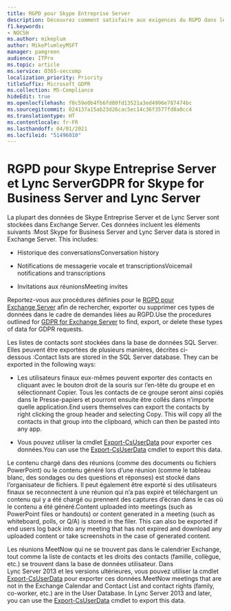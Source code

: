 ```yaml
---
title: RGPD pour Skype Entreprise Server
description: Découvrez comment satisfaire aux exigences du RGPD dans les environnements locaux Skype Entreprise Server et Lync Server.
f1.keywords:
- NOCSH
ms.author: mikeplum
author: MikePlumleyMSFT
manager: pamgreen
audience: ITPro
ms.topic: article
ms.service: O365-seccomp
localization_priority: Priority
titleSuffix: Microsoft GDPR
ms.collection: MS-Compliance
hideEdit: true
ms.openlocfilehash: f0c59e0b4fb6fd80fd13521a3ed4996e787474bc
ms.sourcegitcommit: 024137a15ab23d26cac5ec14c36f3577fd8a0cc4
ms.translationtype: HT
ms.contentlocale: fr-FR
ms.lasthandoff: 04/01/2021
ms.locfileid: "51496010"
---
```

# <a name="gdpr-for-skype-for-business-server-and-lync-server"></a><span data-ttu-id="e63ce-103">RGPD pour Skype Entreprise Server et Lync Server</span><span class="sxs-lookup"><span data-stu-id="e63ce-103">GDPR for Skype for Business Server and Lync Server</span></span>

<span data-ttu-id="e63ce-p101">La plupart des données de Skype Entreprise Server et de Lync Server sont stockées dans Exchange Server. Ces données incluent les éléments suivants :</span><span class="sxs-lookup"><span data-stu-id="e63ce-p101">Most Skype for Business Server and Lync Server data is stored in Exchange Server. This includes:</span></span>

-   <span data-ttu-id="e63ce-106">Historique des conversations</span><span class="sxs-lookup"><span data-stu-id="e63ce-106">Conversation history</span></span>

-   <span data-ttu-id="e63ce-107">Notifications de messagerie vocale et transcriptions</span><span class="sxs-lookup"><span data-stu-id="e63ce-107">Voicemail notifications and transcriptions</span></span>

-   <span data-ttu-id="e63ce-108">Invitations aux réunions</span><span class="sxs-lookup"><span data-stu-id="e63ce-108">Meeting invites</span></span>

<span data-ttu-id="e63ce-109">Reportez-vous aux procédures définies pour le [RGPD pour Exchange Server](gdpr-for-exchange-server.md) afin de rechercher, exporter ou supprimer ces types de données dans le cadre de demandes liées au RGPD.</span><span class="sxs-lookup"><span data-stu-id="e63ce-109">Use the procedures outlined for [GDPR for Exchange Server](gdpr-for-exchange-server.md) to find, export, or delete these types of data for GDPR requests.</span></span>

<span data-ttu-id="e63ce-p102">Les listes de contacts sont stockées dans la base de données SQL Server. Elles peuvent être exportées de plusieurs manières, décrites ci-dessous :</span><span class="sxs-lookup"><span data-stu-id="e63ce-p102">Contact lists are stored in the SQL Server database. They can be exported in the following ways:</span></span>

-   <span data-ttu-id="e63ce-p103">Les utilisateurs finaux eux-mêmes peuvent exporter des contacts en cliquant avec le bouton droit de la souris sur l’en-tête du groupe et en sélectionnant Copier. Tous les contacts de ce groupe seront ainsi copiés dans le Presse-papiers et pourront ensuite être collés dans n’importe quelle application.</span><span class="sxs-lookup"><span data-stu-id="e63ce-p103">End users themselves can export the contacts by right clicking the group header and selecting Copy. This will copy all the contacts in that group into the clipboard, which can then be pasted into any app.</span></span>

-   <span data-ttu-id="e63ce-114">Vous pouvez utiliser la cmdlet [Export-CsUserData](/powershell/module/skype/export-csuserdata) pour exporter ces données.</span><span class="sxs-lookup"><span data-stu-id="e63ce-114">You can use the [Export-CsUserData](/powershell/module/skype/export-csuserdata) cmdlet to export this data.</span></span>

<span data-ttu-id="e63ce-p104">Le contenu chargé dans des réunions (comme des documents ou fichiers PowerPoint) ou le contenu généré lors d’une réunion (comme le tableau blanc, des sondages ou des questions et réponses) est stocké dans l’organisateur de fichiers. Il peut également être exporté si des utilisateurs finaux se reconnectent à une réunion qui n’a pas expiré et téléchargent un contenu qui y a été chargé ou prennent des captures d’écran dans le cas où le contenu a été généré.</span><span class="sxs-lookup"><span data-stu-id="e63ce-p104">Content uploaded into meetings (such as PowerPoint files or handouts) or content generated in a meeting (such as whiteboard, polls, or Q/A) is stored in the filer. This can also be exported if end users log back into any meeting that has not expired and download any uploaded content or take screenshots in the case of generated content.</span></span>

<span data-ttu-id="e63ce-p105">Les réunions MeetNow qui ne se trouvent pas dans le calendrier Exchange, tout comme la liste de contacts et les droits des contacts (famille, collègue, etc.) se trouvent dans la base de données utilisateur. Dans Lync Server 2013 et les versions ultérieures, vous pouvez utiliser la cmdlet [Export-CsUserData](/powershell/module/skype/export-csuserdata) pour exporter ces données.</span><span class="sxs-lookup"><span data-stu-id="e63ce-p105">MeetNow meetings that are not in the Exchange Calendar and Contact List and contact rights (family, co-worker, etc.) are in the User Database. In Lync Server 2013 and later, you can use the [Export-CsUserData](/powershell/module/skype/export-csuserdata) cmdlet to export this data.</span></span>

